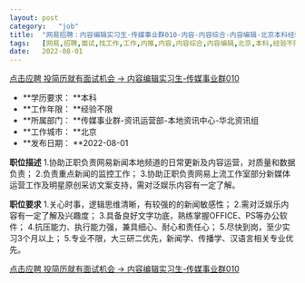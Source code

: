 ```yaml
---
layout:	post
category:	"job"
title:	"网易招聘：内容编辑实习生-传媒事业群010-内容-内容综合-内容编辑-北京本科经验不限"
tags:	[网易,招聘,面试,找工作,工作,内推,内容,内容综合,内容编辑,北京,本科,经验不限]
date:	2022-08-01
---
```


[点击应聘 投简历就有面试机会 -> 内容编辑实习生-传媒事业群010](http://mobile.bole.netease.com/bole/boleDetail?id=41958&employeeId=346f03c3cda5f04c&key=all)



- **学历要求： **本科
- **工作年限： **经验不限
- **所属部门： **传媒事业群-资讯运营部-本地资讯中心-华北资讯组
- **工作城市： **北京
- **发布日期： **2022-08-01



**职位描述**
1.协助正职负责网易新闻本地频道的日常更新及内容运营，对质量和数据负责；
2.负责重点新闻的监控工作；
3.协助正职负责网易上流工作室部分新媒体运营工作及明星原创采访文案支持，需对泛娱乐内容有一定了解。



**职位要求**
1.关心时事，逻辑思维清晰，有较强的的新闻敏感性；
2.需对泛娱乐内容有一定了解及兴趣度；
3.具备良好文字功底，熟练掌握OFFICE、PS等办公软件；
4.抗压能力、执行能力强，兼具细心、耐心和责任心；
5.尽快到岗，至少实习3个月以上；
5.专业不限，大三研二优先，新闻学、传播学、汉语言相关专业优先。



[点击应聘 投简历就有面试机会 -> 内容编辑实习生-传媒事业群010](http://mobile.bole.netease.com/bole/boleDetail?id=41958&employeeId=346f03c3cda5f04c&key=all)